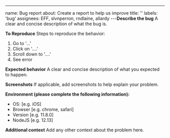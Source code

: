 ---
name: Bug report
about: Create a report to help us improve
title: ''
labels: 'bug'
assignees: EFF, slvnperron, rndlaine, allardy
---**Describe the bug**
A clear and concise description of what the bug is.

**To Reproduce**
Steps to reproduce the behavior:

1. Go to '...'
2. Click on '....'
3. Scroll down to '....'
4. See error

**Expected behavior**
A clear and concise description of what you expected to happen.

**Screenshots**
If applicable, add screenshots to help explain your problem.

**Environment (please complete the following information):**

- OS: [e.g. iOS]
- Browser [e.g. chrome, safari]
- Version [e.g. 11.8.0]
- NodeJS [e.g. 12.13]

**Additional context**
Add any other context about the problem here.
